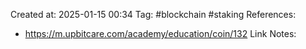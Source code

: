 Created at:  2025-01-15 00:34
Tag: #blockchain #staking
References:
- https://m.upbitcare.com/academy/education/coin/132
Link Notes: